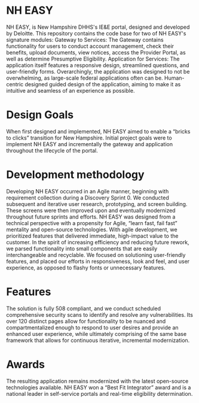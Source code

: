 # NH EASY 
 NH EASY, is New Hampshire DHHS's IE&E portal, designed and developed by Deloitte. This repository contains the code base for two of NH EASY's signature modules: 
 Gateway to Services: The Gateway contains functionality for users to conduct account management, check their benefits, upload documents, view notices, access the Provider Portal, as well as determine Presumptive Eligibility.
 Application for Services: The application itself features a responsive design, streamlined questions, and user-friendly forms. Overarchingly, the application was designed to not be overwhelming, as large-scale federal applications often can be. Human-centric designed guided design of the application, aiming to make it as intuitive and seamless of an experience as possible.

# Design Goals 
When first designed and implemented, NH EASY aimed to enable a “bricks to clicks” transition for New Hampshire. Initial project goals were to implement NH EASY and incrementally the gateway and application throughout the lifecycle of the portal. 

# Development methodology
Developing NH EASY occurred in an Agile manner, beginning with requirement collection during a Discovery Sprint 0. We conducted subsequent and iterative user research, prototyping, and screen building. These screens were then improved upon and eventually modernized throughout future sprints and efforts. NH EASY was designed from a technical perspective with a propensity for Agile, “learn fast, fail fast” mentality and open-source technologies. With agile development, we prioritized features that delivered immediate, high-impact value to the customer. In the spirit of increasing efficiency and reducing future rework, we parsed functionality into small components that are easily interchangeable and recyclable. We focused on solutioning user-friendly features, and placed our efforts in responsiveness, look and feel, and user experience, as opposed to flashy fonts or unnecessary features. 

# Features
The solution is fully 508 compliant, and we conduct scheduled comprehensive security scans to identify and resolve any vulnerabilities.
Its over 120 distinct pages allow for functionality to be nuanced and compartmentalized enough to respond to user desires and provide an enhanced user experience, while ultimately comprising of the same base framework that allows for continuous iterative, incremental modernization.


# Awards
The resulting application remains modernized with the latest open-source technologies available. NH EASY won a “Best Fit Integrator” award and is a national leader in self-service portals and real-time eligibility determination. 
